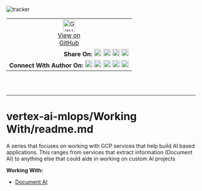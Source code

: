 ![tracker](https://us-central1-vertex-ai-mlops-369716.cloudfunctions.net/pixel-tracking?path=statmike%2Fvertex-ai-mlops%2FWorking+With&file=readme.md)
<!--- header table --->
<table>
<tr>     
  <td style="text-align: center">
    <a href="https://github.com/statmike/vertex-ai-mlops/blob/main/Working%20With/readme.md">
      <img width="32px" src="https://www.svgrepo.com/download/217753/github.svg" alt="GitHub logo">
      <br>View on<br>GitHub
    </a>
  </td>
</tr>
<tr>
  <td style="text-align: right">
    <b>Share On: </b> 
    <a href="https://www.linkedin.com/sharing/share-offsite/?url=https%3A//github.com/statmike/vertex-ai-mlops/blob/main/Working+With/readme.md"><img src="https://upload.wikimedia.org/wikipedia/commons/8/81/LinkedIn_icon.svg" alt="Linkedin Logo" width="20px"></a> 
    <a href="https://reddit.com/submit?url=https%3A//github.com/statmike/vertex-ai-mlops/blob/main/Working+With/readme.md"><img src="https://redditinc.com/hubfs/Reddit%20Inc/Brand/Reddit_Logo.png" alt="Reddit Logo" width="20px"></a> 
    <a href="https://bsky.app/intent/compose?text=https%3A//github.com/statmike/vertex-ai-mlops/blob/main/Working+With/readme.md"><img src="https://upload.wikimedia.org/wikipedia/commons/7/7a/Bluesky_Logo.svg" alt="BlueSky Logo" width="20px"></a> 
    <a href="https://twitter.com/intent/tweet?url=https%3A//github.com/statmike/vertex-ai-mlops/blob/main/Working+With/readme.md"><img src="https://upload.wikimedia.org/wikipedia/commons/5/5a/X_icon_2.svg" alt="X (Twitter) Logo" width="20px"></a> 
  </td>
</tr>
<tr>
  <td style="text-align: right">
    <b>Connect With Author On: </b> 
    <a href="https://www.linkedin.com/in/statmike"><img src="https://upload.wikimedia.org/wikipedia/commons/8/81/LinkedIn_icon.svg" alt="Linkedin Logo" width="20px"></a>
    <a href="https://www.github.com/statmike"><img src="https://www.svgrepo.com/download/217753/github.svg" alt="GitHub Logo" width="20px"></a> 
    <a href="https://www.youtube.com/@statmike-channel"><img src="https://upload.wikimedia.org/wikipedia/commons/f/fd/YouTube_full-color_icon_%282024%29.svg" alt="YouTube Logo" width="20px"></a>
    <a href="https://bsky.app/profile/statmike.bsky.social"><img src="https://upload.wikimedia.org/wikipedia/commons/7/7a/Bluesky_Logo.svg" alt="BlueSky Logo" width="20px"></a> 
    <a href="https://x.com/statmike"><img src="https://upload.wikimedia.org/wikipedia/commons/5/5a/X_icon_2.svg" alt="X (Twitter) Logo" width="20px"></a>
  </td>
</tr>
</table><br/><br/>

---
# vertex-ai-mlops/Working With/readme.md

A series that focuses on working with GCP services that help build AI based applications.  This ranges from services that extract information (Document AI) to anything else that could aide in working on custom AI projects

**Working With:**
- [Document AI](./Document%20AI/readme.md)
